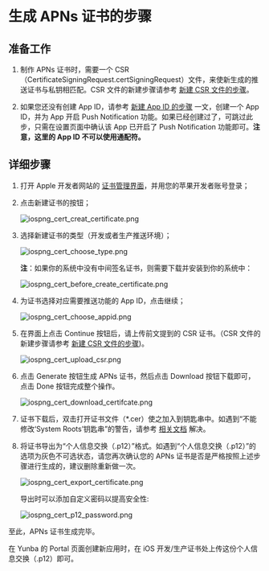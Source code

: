 # 生成 APNs 证书的步骤


## 准备工作

1. 制作 APNs 证书时，需要一个 CSR（CertificateSigningRequest.certSigningRequest）文件，来使新生成的推送证书与私钥相匹配。CSR 文件的新建步骤请参考 [新建 CSR 文件的步骤](ios_kb_create_csr_file.md)。

2. 如果您还没有创建 App ID，请参考 [新建 App ID 的步骤](ios_kb_create_app.md) 一文，创建一个 App ID，并为 App 开启 Push Notification 功能。如果已经创建过了，可跳过此步，只需在设置页面中确认该 App 已开启了 Push Notification 功能即可。**注意，这里的 App ID 不可以使用通配符。**

## 详细步骤

1. 打开 Apple 开发者网站的 [证书管理界面](https://developer.apple.com/account/ios/certificate)，并用您的苹果开发者账号登录；

2. 点击新建证书的按钮；

	![iospng_cert_creat_certificate.png](https://raw.githubusercontent.com/yunba/docs/master/image/iospng_cert_creat_certificate.png)

3. 选择新建证书的类型（开发或者生产推送环境）；

	![iospng_cert_choose_type.png](https://raw.githubusercontent.com/yunba/docs/master/image/iospng_cert_choose_type.png)

	**注**：如果你的系统中没有中间签名证书，则需要下载并安装到你的系统中：

	![iospng_cert_before_create_certificate.png](https://raw.githubusercontent.com/yunba/docs/master/image/iospng_cert_before_create_certificate.png)

4. 为证书选择对应需要推送功能的 App ID，点击继续；

	![iospng_cert_choose_appid.png](https://raw.githubusercontent.com/yunba/docs/master/image/iospng_cert_choose_appid.png)

5. 在界面上点击 Continue 按钮后，请上传前文提到的 CSR 证书。（CSR 文件的新建步骤请参考 [新建 CSR 文件的步骤](ios_kb_create_csr_file.md))。

	![iospng_cert_upload_csr.png](https://raw.githubusercontent.com/yunba/docs/master/image/iospng_cert_upload_csr.png)
	

6. 点击 Generate 按钮生成 APNs 证书，然后点击 Download 按钮下载即可，点击 Done 按钮完成整个操作。

	![iospng_cert_download_certifcate.png](https://raw.githubusercontent.com/yunba/docs/master/image/iospng_cert_download_certifcate.png)

7. 证书下载后，双击打开证书文件（*.cer）使之加入到钥匙串中。如遇到“不能修改‘System Roots’钥匙串”的警告，请参考 [相关文档](https://github.com/yunba/docs/blob/master/support/troubleshooting/APNs_certificate_key_chain_warning.md "相关文档") 解决。


8. 将证书导出为“个人信息交换（.p12）”格式。如遇到“个人信息交换（.p12）”的选项为灰色不可选状态，请您再次确认您的 APNs 证书是否是严格按照上述步骤进行生成的，建议删除重新做一次。

	![iospng_cert_export_certificate.png](https://raw.githubusercontent.com/yunba/docs/master/image/iospng_cert_export_certificate.png)

	导出时可以添加自定义密码以提高安全性:

	![iospng_cert_p12_password.png](https://raw.githubusercontent.com/yunba/docs/master/image/iospng_cert_p12_password.png)

至此，APNs 证书生成完毕。

在 Yunba 的 Portal 页面创建新应用时，在 iOS 开发/生产证书处上传这份个人信息交换（.p12）即可。

